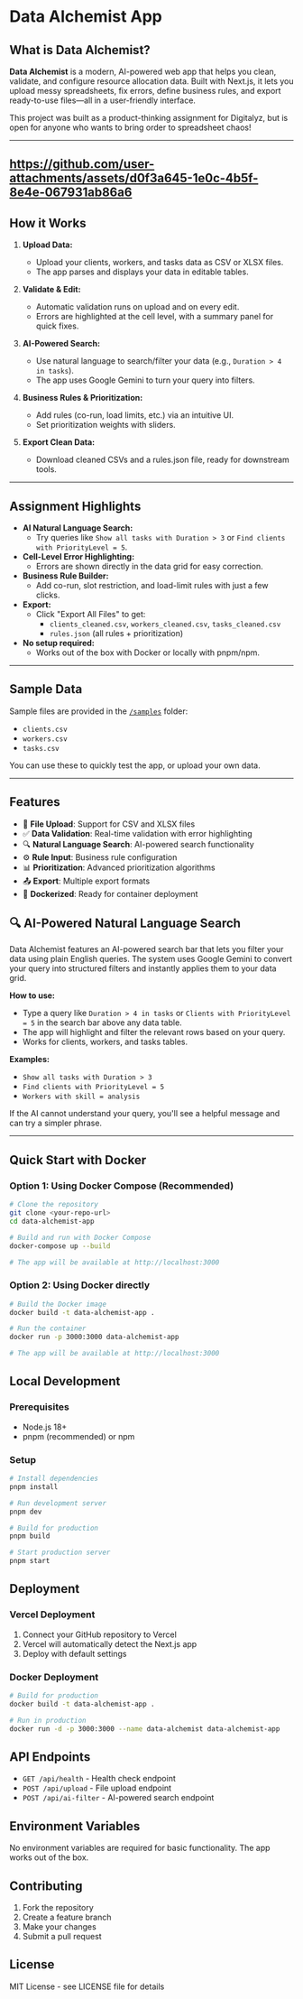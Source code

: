 # Data Alchemist App

## What is Data Alchemist?

**Data Alchemist** is a modern, AI-powered web app that helps you clean, validate, and configure resource allocation data. Built with Next.js, it lets you upload messy spreadsheets, fix errors, define business rules, and export ready-to-use files—all in a user-friendly interface.

This project was built as a product-thinking assignment for Digitalyz, but is open for anyone who wants to bring order to spreadsheet chaos!

---
https://github.com/user-attachments/assets/d0f3a645-1e0c-4b5f-8e4e-067931ab86a6
---
## How it Works

1. **Upload Data:**
   - Upload your clients, workers, and tasks data as CSV or XLSX files.
   - The app parses and displays your data in editable tables.

2. **Validate & Edit:**
   - Automatic validation runs on upload and on every edit.
   - Errors are highlighted at the cell level, with a summary panel for quick fixes.

3. **AI-Powered Search:**
   - Use natural language to search/filter your data (e.g., `Duration > 4 in tasks`).
   - The app uses Google Gemini to turn your query into filters.

4. **Business Rules & Prioritization:**
   - Add rules (co-run, load limits, etc.) via an intuitive UI.
   - Set prioritization weights with sliders.

5. **Export Clean Data:**
   - Download cleaned CSVs and a rules.json file, ready for downstream tools.

---

## Assignment Highlights

- **AI Natural Language Search:**
  - Try queries like `Show all tasks with Duration > 3` or `Find clients with PriorityLevel = 5`.
- **Cell-Level Error Highlighting:**
  - Errors are shown directly in the data grid for easy correction.
- **Business Rule Builder:**
  - Add co-run, slot restriction, and load-limit rules with just a few clicks.
- **Export:**
  - Click "Export All Files" to get:
    - `clients_cleaned.csv`, `workers_cleaned.csv`, `tasks_cleaned.csv`
    - `rules.json` (all rules + prioritization)
- **No setup required:**
  - Works out of the box with Docker or locally with pnpm/npm.

---

## Sample Data

Sample files are provided in the [`/samples`](./samples) folder:
- `clients.csv`
- `workers.csv`
- `tasks.csv`

You can use these to quickly test the app, or upload your own data.

---

## Features

- 📁 **File Upload**: Support for CSV and XLSX files
- ✅ **Data Validation**: Real-time validation with error highlighting
- 🔍 **Natural Language Search**: AI-powered search functionality
- ⚙️ **Rule Input**: Business rule configuration
- 📊 **Prioritization**: Advanced prioritization algorithms
- 📤 **Export**: Multiple export formats
- 🐳 **Dockerized**: Ready for container deployment

## 🔍 AI-Powered Natural Language Search

Data Alchemist features an AI-powered search bar that lets you filter your data using plain English queries. The system uses Google Gemini to convert your query into structured filters and instantly applies them to your data grid.

**How to use:**
- Type a query like `Duration > 4 in tasks` or `Clients with PriorityLevel = 5` in the search bar above any data table.
- The app will highlight and filter the relevant rows based on your query.
- Works for clients, workers, and tasks tables.

**Examples:**
- `Show all tasks with Duration > 3`
- `Find clients with PriorityLevel = 5`
- `Workers with skill = analysis`

If the AI cannot understand your query, you'll see a helpful message and can try a simpler phrase.

---

## Quick Start with Docker

### Option 1: Using Docker Compose (Recommended)

```bash
# Clone the repository
git clone <your-repo-url>
cd data-alchemist-app

# Build and run with Docker Compose
docker-compose up --build

# The app will be available at http://localhost:3000
```

### Option 2: Using Docker directly

```bash
# Build the Docker image
docker build -t data-alchemist-app .

# Run the container
docker run -p 3000:3000 data-alchemist-app

# The app will be available at http://localhost:3000
```


## Local Development

### Prerequisites

- Node.js 18+
- pnpm (recommended) or npm

### Setup

```bash
# Install dependencies
pnpm install

# Run development server
pnpm dev

# Build for production
pnpm build

# Start production server
pnpm start
```

## Deployment

### Vercel Deployment

1. Connect your GitHub repository to Vercel
2. Vercel will automatically detect the Next.js app
3. Deploy with default settings

### Docker Deployment

```bash
# Build for production
docker build -t data-alchemist-app .

# Run in production
docker run -d -p 3000:3000 --name data-alchemist data-alchemist-app
```

## API Endpoints

- `GET /api/health` - Health check endpoint
- `POST /api/upload` - File upload endpoint
- `POST /api/ai-filter` - AI-powered search endpoint

## Environment Variables

No environment variables are required for basic functionality. The app works out of the box.

## Contributing

1. Fork the repository
2. Create a feature branch
3. Make your changes
4. Submit a pull request

## License

MIT License - see LICENSE file for details
